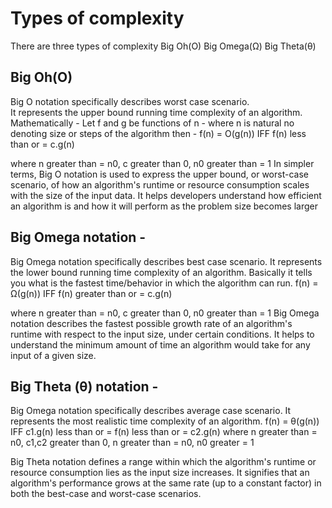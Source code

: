  # Types of complexity

 There are three types of complexity
 Big Oh(O)
 Big Omega(Ω)
 Big Theta(θ)

 ## Big Oh(O)
 Big O notation specifically describes worst case  scenario.  
It represents the upper bound running time complexity of an algorithm.
Mathematically -
Let f and g be functions of n - where n is natural no denoting size or steps of the algorithm then -
f(n) = O(g(n))
IFF
f(n) less than or = c.g(n)


where n greater than = n0, c greater than 0, n0 greater than = 1
 In simpler terms, Big O notation is used to express the upper bound, or worst-case scenario, of how an algorithm's runtime or resource consumption scales with the size of the input data. It helps developers understand how efficient an algorithm is and how it will perform as the problem size becomes larger

 ## Big Omega notation -
Big Omega notation specifically describes best case scenario.
It represents the lower bound running time complexity of an algorithm.
Basically it tells you what is the fastest time/behavior in which the algorithm can run.
f(n) = Ω(g(n))
IFF
f(n) greater than or = c.g(n)


where n greater than = n0, c greater than 0, n0 greater than = 1
 Big Omega notation describes the fastest possible growth rate of an algorithm's runtime with respect to the input size, under certain conditions. It helps to understand the minimum amount of time an algorithm would take for any input of a given size.

 ## Big Theta (θ) notation -
Big Omega notation specifically describes average case scenario.
It represents the most realistic time complexity of an algorithm.
f(n) = θ(g(n))
IFF
c1.g(n) less than or = f(n) less than or = c2.g(n)
where n greater than = n0, c1,c2 greater than 0, n greater than = n0, n0 greater = 1


 Big Theta notation defines a range within which the algorithm's runtime or resource consumption lies as the input size increases. It signifies that an algorithm's performance grows at the same rate (up to a constant factor) in both the best-case and worst-case scenarios.
